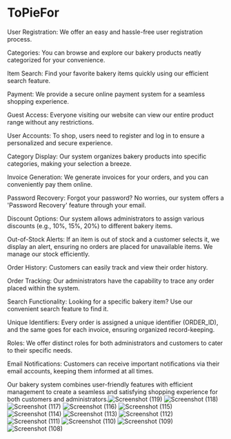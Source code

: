 # ToPieFor
User Registration: We offer an easy and hassle-free user registration process.

Categories: You can browse and explore our bakery products neatly categorized for your convenience.

Item Search: Find your favorite bakery items quickly using our efficient search feature.

Payment: We provide a secure online payment system for a seamless shopping experience.

Guest Access: Everyone visiting our website can view our entire product range without any restrictions.

User Accounts: To shop, users need to register and log in to ensure a personalized and secure experience.

Category Display: Our system organizes bakery products into specific categories, making your selection a breeze.

Invoice Generation: We generate invoices for your orders, and you can conveniently pay them online.

Password Recovery: Forgot your password? No worries, our system offers a 'Password Recovery' feature through your email.

Discount Options: Our system allows administrators to assign various discounts (e.g., 10%, 15%, 20%) to different bakery items.

Out-of-Stock Alerts: If an item is out of stock and a customer selects it, we display an alert, ensuring no orders are placed for unavailable items. We manage our stock efficiently.

Order History: Customers can easily track and view their order history.

Order Tracking: Our administrators have the capability to trace any order placed within the system.

Search Functionality: Looking for a specific bakery item? Use our convenient search feature to find it.

Unique Identifiers: Every order is assigned a unique identifier (ORDER_ID), and the same goes for each invoice, ensuring organized record-keeping.

Roles: We offer distinct roles for both administrators and customers to cater to their specific needs.

Email Notifications: Customers can receive important notifications via their email accounts, keeping them informed at all times.

Our bakery system combines user-friendly features with efficient management to create a seamless and satisfying shopping experience for both customers and administrators.![Screenshot (119)](https://github.com/SHERMAN0205/ToPieFor/assets/86532679/4fa559fd-01e4-472f-b22b-b3c4d87aab56)
![Screenshot (118)](https://github.com/SHERMAN0205/ToPieFor/assets/86532679/b06871e9-bc5e-4ce1-9d3f-79d5b1b0e119)
![Screenshot (117)](https://github.com/SHERMAN0205/ToPieFor/assets/86532679/e2cea125-7d8b-4f90-ac79-d3ac466d5296)
![Screenshot (116)](https://github.com/SHERMAN0205/ToPieFor/assets/86532679/957b676c-1923-4bcf-af6a-bead033861b5)
![Screenshot (115)](https://github.com/SHERMAN0205/ToPieFor/assets/86532679/93638c95-76dc-4381-ae9c-748a73e4116b)
![Screenshot (114)](https://github.com/SHERMAN0205/ToPieFor/assets/86532679/0b265112-bfea-4bfd-9a60-17a203770c67)
![Screenshot (113)](https://github.com/SHERMAN0205/ToPieFor/assets/86532679/a5c478ad-b5d7-4e9a-b099-97ff9aa061c6)
![Screenshot (112)](https://github.com/SHERMAN0205/ToPieFor/assets/86532679/430ec29e-9942-46c2-8b1c-32e93abd49b1)
![Screenshot (111)](https://github.com/SHERMAN0205/ToPieFor/assets/86532679/3acff045-fca6-4c58-9841-0e7422845e4e)
![Screenshot (110)](https://github.com/SHERMAN0205/ToPieFor/assets/86532679/d4a6f26f-230c-4279-b81c-6e9d0d4e4d42)
![Screenshot (109)](https://github.com/SHERMAN0205/ToPieFor/assets/86532679/ec019ff2-2927-405e-945a-8bec2fbd90e0)
![Screenshot (108)](https://github.com/SHERMAN0205/ToPieFor/assets/86532679/c710d27c-d221-4533-8398-69532688f996)
